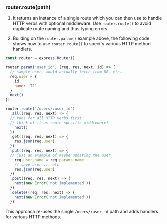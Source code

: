 ### router.route(path)

1. It returns an instance of a single route which you can then use to handle HTTP verbs with optional middleware. Use `router.route()` to avoid duplicate route naming and thus typing errors.

2. Building on the `router.param()` example above, the following code shows how to use `router.route()` to specify various HTTP method handlers.

```javascript
const router = express.Router()

router.param('user_id', (req, res, next, id) => {
  // sample user, would actually fetch from DB, etc...
  req.user = {
    id,
    name: 'TJ'
  }
  next()
})

router.route('/users/:user_id')
  .all((req, res, next) => {
  // runs for all HTTP verbs first
  // think of it as route specific middleware!
    next()
  })
  .get((req, res, next) => {
    res.json(req.user)
  })
  .put((req, res, next) => {
  // just an example of maybe updating the user
    req.user.name = req.params.name
    // save user ... etc
    res.json(req.user)
  })
  .post((req, res, next) => {
    next(new Error('not implemented'))
  })
  .delete((req, res, next) => {
    next(new Error('not implemented'))
  })
```

This approach re-uses the single `/users/:user_id` path and adds handlers for various HTTP methods.